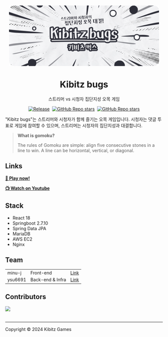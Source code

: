 <p align="center">
  <img src="assets/coverImg.png" width="480" alt="Kibitz Bugs Cover Image" />
</p>

<h1 align="center">Kibitz bugs</h1>
<p align="center">스트리머 vs 시청자 집단지성 오목 게임</p>

<p align="center" style="display: flex; justify-content: center; align-items: center; gap: 8px;">
  <a href="https://github.com/minu-j/kibitz-bugs/releases" target="_blank"><img src="https://img.shields.io/github/v/tag/minu-j/kibitz-bugs?label=release" alt="Release" /></a>
  <a href="https://github.com/minu-j/kibitz-bugs/blob/master/LICENSE" target="_blank"><img src="https://img.shields.io/github/license/minu-j/kibitz-bugs" alt="GitHub Repo stars" /></a>
  <a href="https://github.com/minu-j/kibitz-bugs/stargazers" target="_blank"><img src="https://img.shields.io/github/stars/minu-j/kibitz-bugs" alt="GitHub Repo stars" /></a>
</p>

"Kibitz bugs"는 스트리머와 시청자가 함께 즐기는 오목 게임입니다. 시청자는 댓글 투표로 게임에 참여할 수 있으며, 스트리머는 시청자의 집단지성과 대결합니다.

> **What is gomoku?**
>
> The rules of Gomoku are simple: align five consecutive stones in a line to win. A line can be horizontal, vertical, or diagonal.

## Links

**[🚀 Play now!](https://kibitz-bugs.xyz/)**

**[📺 Watch on Youtube](https://www.youtube.com/playlist?list=PL5gs1D9-S_9g4hkd-Z14JvIV6zTFS3nZx)**

## Stack

- React 18
- Springboot 2.7.10
- Spring Data JPA
- MariaDB
- AWS EC2
- Nginx

## Team

<table>
  <tr>
    <td>
      minu-j
    </td>
    <td>
      Front-end
    </td>
    <td>
      <a href="https://github.com/minu-j" target="_blank">
        Link
      </a>
    </td>
  </tr>
  <tr>
    <td>
      ysu6691
    </td>
    <td>
      Back-end & Infra
    </td>
    <td>
      <a href="https://github.com/ysu6691" target="_blank">
        Link
      </a>
    </td>
  </tr>
</table>

## Contributors

<a href="https://github.com/minu-j/kibitz-bugs/graphs/contributors">
  <img src="https://contrib.rocks/image?repo=minu-j/kibitz-bugs" />
</a>

<br>
<br>

---

Copyright © 2024 Kibitz Games
